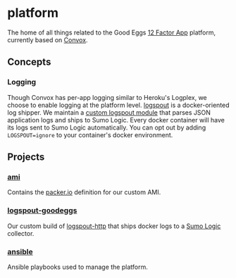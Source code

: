 platform
========

The home of all things related to the Good Eggs [12 Factor App](http://12factor.net/) platform, currently based on [Convox](http://convox.com/).

## Concepts

### Logging
Though Convox has per-app logging similar to Heroku's Logplex, we choose to enable logging at the platform level.  [logspout](https://github.com/gliderlabs/logspout) is a docker-oriented log shipper.  We maintain a [custom logspout module](https://github.com/goodeggs/logspout-http) that parses JSON application logs and ships to Sumo Logic.  Every docker container  will have its logs sent to Sumo Logic automatically.  You can opt out by adding `LOGSPOUT=ignore` to your container's docker environment.

## Projects

### [ami](./ami)
Contains the [packer.io](https://packer.io/) definition for our custom AMI.

### [logspout-goodeggs](./logspout-goodeggs)
Our custom build of [logspout-http](https://github.com/raychaser/logspout-http) that ships docker logs to a [Sumo Logic](https://www.sumologic.com/) collector.

### [ansible](./ansible)
Ansible playbooks used to manage the platform.

